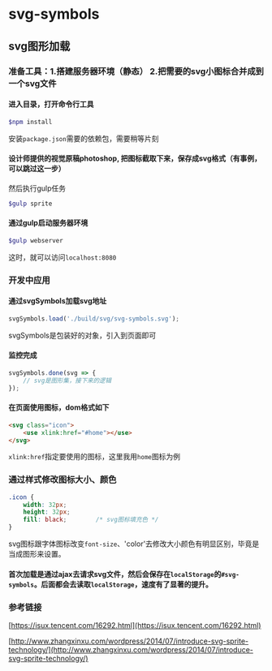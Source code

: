 # svg-symbols

## svg图形加载

### 准备工具：1.搭建服务器环境（静态） 2.把需要的svg小图标合并成到一个svg文件

#### 进入目录，打开命令行工具 
```bash
$npm install 
```
安装`package.json`需要的依赖包，需要稍等片刻

#### 设计师提供的视觉原稿photoshop, 把图标截取下来，保存成svg格式（有事例，可以跳过这一步）
然后执行gulp任务
```bash
$gulp sprite
```

#### 通过gulp启动服务器环境
```bash
$gulp webserver
```
这时，就可以访问`localhost:8080`



### 开发中应用
#### 通过svgSymbols加载svg地址
```javascript
svgSymbols.load('./build/svg/svg-symbols.svg');
```
svgSymbols是包装好的对象，引入到页面即可

#### 监控完成
```javascript
svgSymbols.done(svg => {
	// svg是图形集，接下来的逻辑
});
```

#### 在页面使用图标，dom格式如下
```html
<svg class="icon">
	<use xlink:href="#home"></use>
</svg>
```
`xlink:href`指定要使用的图标，这里我用`home`图标为例


### 通过样式修改图标大小、颜色
```css
.icon {
	width: 32px;
	height: 32px;
	fill: black;		/* svg图标填充色 */
}
```
svg图标跟字体图标改变`font-size`、'color'去修改大小颜色有明显区别，毕竟是当成图形来设置。

#### 首次加载是通过ajax去请求svg文件，然后会保存在`localStorage`的`#svg-symbols`。后面都会去读取`localStorage`，速度有了显著的提升。


### 参考链接
[https://isux.tencent.com/16292.html](https://isux.tencent.com/16292.html)

[http://www.zhangxinxu.com/wordpress/2014/07/introduce-svg-sprite-technology/](http://www.zhangxinxu.com/wordpress/2014/07/introduce-svg-sprite-technology/)